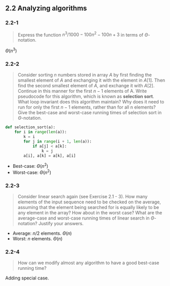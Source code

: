 ## 2.2 Analyzing algorithms

### 2.2-1

> Express the function $n^3/1000 - 100n^2 - 100n + 3$ in terms of $\Theta$-notation.

$\Theta(n^3)$

### 2.2-2

> Consider sorting $n$ numbers stored in array $A$ by first finding the smallest element of $A$ and exchanging it with the element in $A[1]$. Then find the second smallest element of $A$, and exchange it with $A[2]$. Continue in this manner for the first $n-1$ elements of A. Write pseudocode for this algorithm, which is known as __selection sort__. What loop invariant does this algorithm maintain? Why does it need to run for only the first $n - 1$ elements, rather than for all n elements? Give the best-case and worst-case running times of selection sort in $\Theta$-notation.

```python
def selection_sort(a):
    for i in range(len(a)):
        k = i
        for j in range(i + 1, len(a)):
            if a[j] < a[k]:
                k = j
        a[i], a[k] = a[k], a[i]
```

* Best-case: $\Theta(n^2)$
* Worst-case: $\Theta(n^2)$

### 2.2-3

> Consider linear search again (see Exercise 2.1 - 3). How many elements of the input sequence need to be checked on the average, assuming that the element being searched for is equally likely to be any element in the array? How about in the worst case? What are the average-case and worst-case running times of linear search in $\Theta$-notation? Justify your answers.

* Average: $n/2$ elements. $\Theta(n)$
* Worst: $n$ elements. $\Theta(n)$

### 2.2-4

> How can we modify almost any algorithm to have a good best-case running time?

Adding special case.
